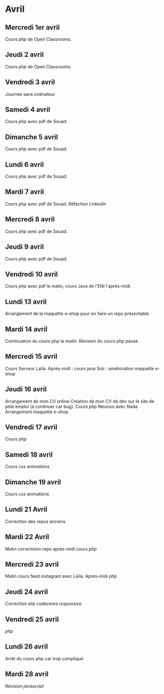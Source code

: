 # Avril

## Mercredi 1er avril

Cours _php_ de Open Classrooms.

## Jeudi 2 avril

Cours _php_ de Open Classrooms.

## Vendredi 3 avril

Journée sans ordinateur

## Samedi 4 avril

Cours _php_ avec pdf de Souad.

## Dimanche  5 avril

Cours _php_ avec pdf de Souad.

## Lundi 6 avril

Cours _php_ avec pdf de Souad.

## Mardi 7 avril

Cours _php_ avec pdf de Souad.
Réfection _Linkedin_

## Mercredi 8 avril

Cours _php_ avec pdf de Souad.

## Jeudi 9 avril

Cours _php_ avec pdf de Souad.

## Vendredi 10 avril

Cours _php_ avec pdf le matin, cours Java de l'ENI l'après-midi.


## Lundi 13 avril

Arrangement de la maquette e-shop pour en faire un repo présentable.

## Mardi 14 avril

Continuation du cours php le matin.
Révision du cours _php_ passé.

## Mercredi 15 avril

Cours Serveur Laïla.
Après-midi : cours _java_
Soir : amélioration maquette e-shop

## Jeudi 16 avril

Arrangement de mon CV online
Création de mon CV de dev sur le site de pôle emploi (à continuer car bug).
Cours _php_
Réunion avec Nada
Arrangement maquette e-shop

## Vendredi 17 avril

Cours _php_

## Samedi 18 avril

Cours _css animations_

## Dimanche 19 avril

Cours _css_ animations

## Lundi 21 Avril

Correction des repos anciens

## Mardi 22 Avril

Matin correctoion repo
après-midi cours _php_

## Mercredi 23 avril

Matin cours feed instagram avec Laïla.
Après-midi _php_

## Jeudi 24 avril

Correction site codevores _responsive_.

## Vendredi 25 avril

_php_

## Lundi 26 avril

Arrêt du cours php car trop compliqué

## Mardi 28 avril

Révision _javascript_
